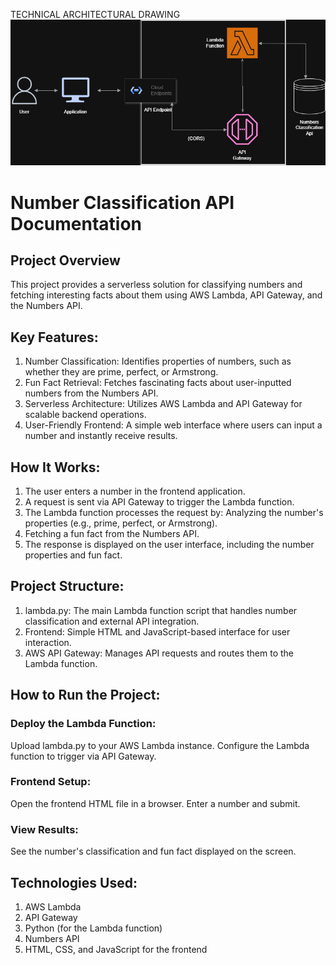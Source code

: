 TECHNICAL ARCHITECTURAL DRAWING
![Technical Architecture](NumberclassificationAPI.drawio.png)

# Number Classification API Documentation
## Project Overview
This project provides a serverless solution for classifying numbers and fetching interesting facts about them using AWS Lambda, API Gateway, and the Numbers API.

## Key Features:
1. Number Classification: Identifies properties of numbers, such as whether they are prime, perfect, or Armstrong.
2. Fun Fact Retrieval: Fetches fascinating facts about user-inputted numbers from the Numbers API.
3. Serverless Architecture: Utilizes AWS Lambda and API Gateway for scalable backend operations.
3. User-Friendly Frontend: A simple web interface where users can input a number and instantly receive results.    

## How It Works:
1. The user enters a number in the frontend application.
2. A request is sent via API Gateway to trigger the Lambda function.
3. The Lambda function processes the request by:
Analyzing the number's properties (e.g., prime, perfect, or Armstrong).
4. Fetching a fun fact from the Numbers API.
5. The response is displayed on the user interface, including the number properties and fun fact.

## Project Structure:
1. lambda.py: The main Lambda function script that handles number classification and external API integration.
2. Frontend: Simple HTML and JavaScript-based interface for user interaction.
3. AWS API Gateway: Manages API requests and routes them to the Lambda function.

## How to Run the Project:
### Deploy the Lambda Function:
Upload lambda.py to your AWS Lambda instance.
Configure the Lambda function to trigger via API Gateway.

### Frontend Setup:
Open the frontend HTML file in a browser.
Enter a number and submit.
### View Results:
See the number's classification and fun fact displayed on the screen.

## Technologies Used:
1. AWS Lambda
2. API Gateway
3. Python (for the Lambda function)
4. Numbers API
5. HTML, CSS, and JavaScript for the frontend